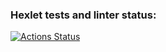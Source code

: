 ### Hexlet tests and linter status:
[![Actions Status](https://github.com/kuznevia/frontend-project-lvl3/workflows/hexlet-check/badge.svg)](https://github.com/kuznevia/frontend-project-lvl3/actions)